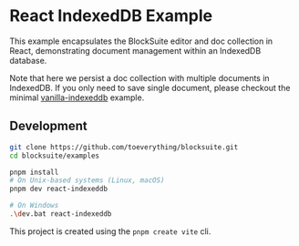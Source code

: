 # React IndexedDB Example

This example encapsulates the BlockSuite editor and doc collection in React, demonstrating document management within an IndexedDB database.

Note that here we persist a doc collection with multiple documents in IndexedDB. If you only need to save single document, please checkout the minimal [vanilla-indexeddb](../vanilla-indexeddb/) example.

## Development

```sh
git clone https://github.com/toeverything/blocksuite.git
cd blocksuite/examples

pnpm install
# On Unix-based systems (Linux, macOS)
pnpm dev react-indexeddb

# On Windows
.\dev.bat react-indexeddb
```

This project is created using the `pnpm create vite` cli.
